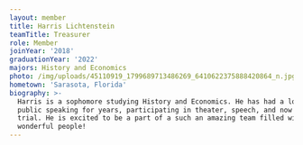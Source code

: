 ```yaml
---
layout: member
title: Harris Lichtenstein
teamTitle: Treasurer
role: Member
joinYear: '2018'
graduationYear: '2022'
majors: History and Economics
photo: /img/uploads/45110919_1799689713486269_6410622375888420864_n.jpg
hometown: 'Sarasota, Florida'
biography: >-
  Harris is a sophomore studying History and Economics. He has had a love for
  public speaking for years, participating in theater, speech, and now mock
  trial. He is excited to be a part of a such an amazing team filled with
  wonderful people!
---
```


